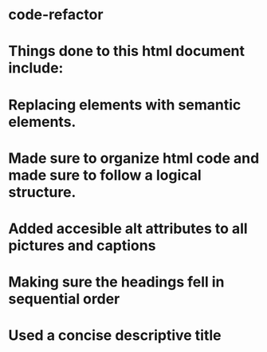 # code-refactor

# Things done to this html document include:
# Replacing elements with semantic elements.
# Made sure to organize html code and made sure to follow a logical structure.
# Added accesible alt attributes to all pictures and captions
# Making sure the headings fell in sequential order
# Used a concise descriptive title

